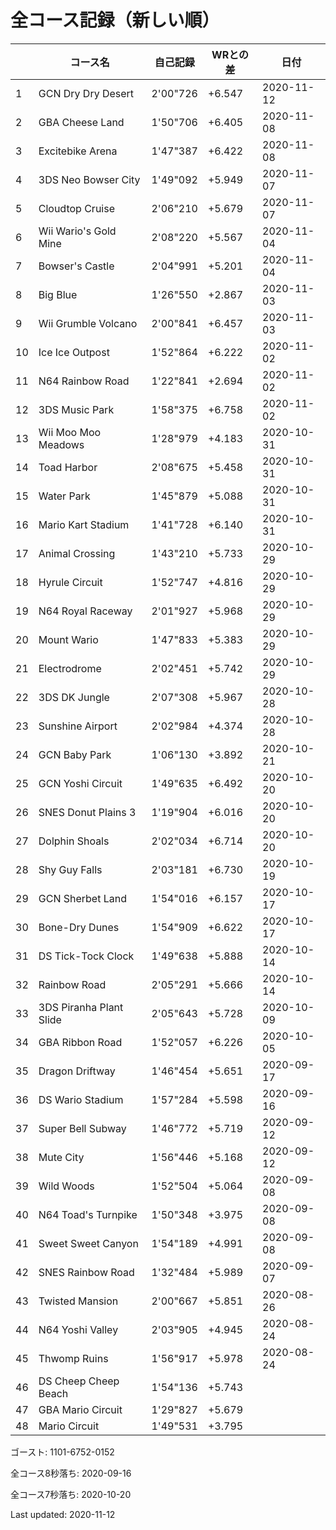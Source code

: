 # 全コース記録（新しい順）

||コース名|自己記録|WRとの差|日付
|--|--|--|--|--|
|1|GCN Dry Dry Desert|2'00"726|+6.547|2020-11-12|
|2|GBA Cheese Land|1'50"706|+6.405|2020-11-08|
|3|Excitebike Arena|1'47"387|+6.422|2020-11-08|
|4|3DS Neo Bowser City|1'49"092|+5.949|2020-11-07|
|5|Cloudtop Cruise|2'06"210|+5.679|2020-11-07|
|6|Wii Wario's Gold Mine|2'08"220|+5.567|2020-11-04|
|7|Bowser's Castle|2'04"991|+5.201|2020-11-04|
|8|Big Blue|1'26"550|+2.867|2020-11-03|
|9|Wii Grumble Volcano|2'00"841|+6.457|2020-11-03|
|10|Ice Ice Outpost|1'52"864|+6.222|2020-11-02|
|11|N64 Rainbow Road|1'22"841|+2.694|2020-11-02|
|12|3DS Music Park|1'58"375|+6.758|2020-11-02|
|13|Wii Moo Moo Meadows|1'28"979|+4.183|2020-10-31|
|14|Toad Harbor|2'08"675|+5.458|2020-10-31|
|15|Water Park|1'45"879|+5.088|2020-10-31|
|16|Mario Kart Stadium|1'41"728|+6.140|2020-10-31|
|17|Animal Crossing|1'43"210|+5.733|2020-10-29|
|18|Hyrule Circuit|1'52"747|+4.816|2020-10-29|
|19|N64 Royal Raceway|2'01"927|+5.968|2020-10-29|
|20|Mount Wario|1'47"833|+5.383|2020-10-29|
|21|Electrodrome|2'02"451|+5.742|2020-10-29|
|22|3DS DK Jungle|2'07"308|+5.967|2020-10-28|
|23|Sunshine Airport|2'02"984|+4.374|2020-10-28|
|24|GCN Baby Park|1'06"130|+3.892|2020-10-21|
|25|GCN Yoshi Circuit|1'49"635|+6.492|2020-10-20|
|26|SNES Donut Plains 3|1'19"904|+6.016|2020-10-20|
|27|Dolphin Shoals|2'02"034|+6.714|2020-10-20|
|28|Shy Guy Falls|2'03"181|+6.730|2020-10-19|
|29|GCN Sherbet Land|1'54"016|+6.157|2020-10-17|
|30|Bone-Dry Dunes|1'54"909|+6.622|2020-10-17|
|31|DS Tick-Tock Clock|1'49"638|+5.888|2020-10-14|
|32|Rainbow Road|2'05"291|+5.666|2020-10-14|
|33|3DS Piranha Plant Slide|2'05"643|+5.728|2020-10-09|
|34|GBA Ribbon Road|1'52"057|+6.226|2020-10-05|
|35|Dragon Driftway|1'46"454|+5.651|2020-09-17|
|36|DS Wario Stadium|1'57"284|+5.598|2020-09-16|
|37|Super Bell Subway|1'46"772|+5.719|2020-09-12|
|38|Mute City|1'56"446|+5.168|2020-09-12|
|39|Wild Woods|1'52"504|+5.064|2020-09-08|
|40|N64 Toad's Turnpike|1'50"348|+3.975|2020-09-08|
|41|Sweet Sweet Canyon|1'54"189|+4.991|2020-09-08|
|42|SNES Rainbow Road|1'32"484|+5.989|2020-09-07|
|43|Twisted Mansion|2'00"667|+5.851|2020-08-26|
|44|N64 Yoshi Valley|2'03"905|+4.945|2020-08-24|
|45|Thwomp Ruins|1'56"917|+5.978|2020-08-24|
|46|DS Cheep Cheep Beach|1'54"136|+5.743||
|47|GBA Mario Circuit|1'29"827|+5.679||
|48|Mario Circuit|1'49"531|+3.795||

ゴースト: 1101-6752-0152

全コース8秒落ち: 2020-09-16

全コース7秒落ち: 2020-10-20

Last updated: 2020-11-12
